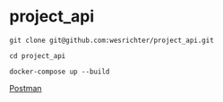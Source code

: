 # project_api

`git clone git@github.com:wesrichter/project_api.git`

`cd project_api`

`docker-compose up --build`

[Postman](https://app.getpostman.com/join-team?invite_code=f1d63f34b4c160fe87acdb94e458851f&target_code=b7ca127e9001380c5b6f63610ec54f40)
